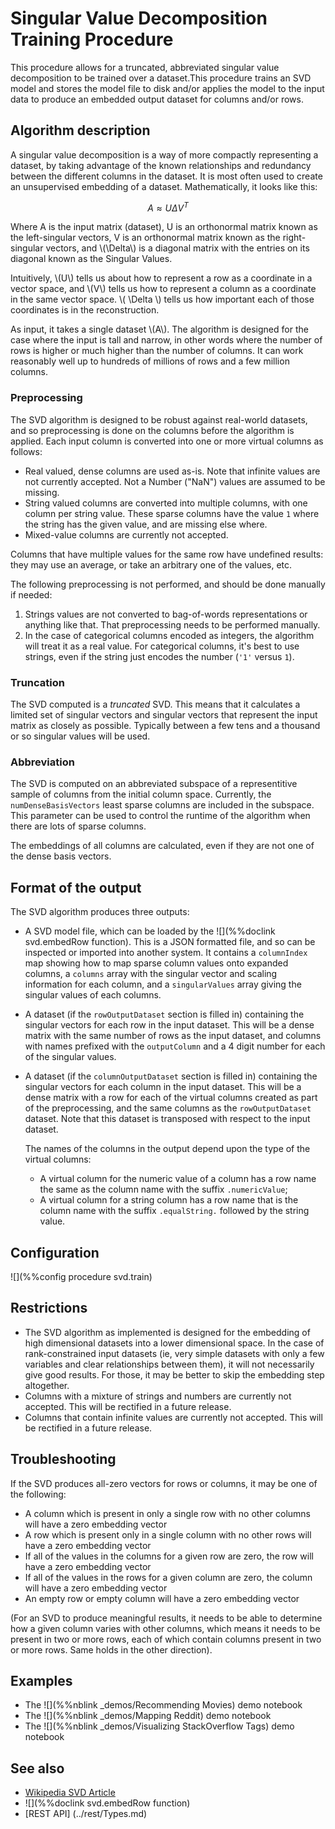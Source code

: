 # Singular Value Decomposition Training Procedure

This procedure allows for a truncated, abbreviated singular value decomposition
to be trained over a dataset.This procedure
trains an SVD model and stores the model file to disk and/or applies the model to 
the input data to produce an embedded output dataset for columns and/or rows.

## Algorithm description

A singular value decomposition is a way of more compactly representing a dataset,
by taking advantage of the known relationships and redundancy between the different
columns in the dataset.  It is most often used to create an unsupervised embedding
of a dataset.  Mathematically, it looks like this:

$$
A \approx U \Delta V^T
$$

Where A is the input matrix (dataset), U is an orthonormal matrix known as the
left-singular vectors, V is an orthonormal matrix known as the right-singular
vectors, and \\(\Delta\\) is a diagonal matrix with the entries on its diagonal
known as the Singular Values.

Intuitively, \\(U\\) tells us about how to represent a row as a coordinate in a
vector space, and \\(V\\) tells us how to represent a column as a coordinate in
the same vector space.  \\( \Delta \\) tells us how important each of those coordinates
is in the reconstruction.

As input, it takes a single dataset \\(A\\).  The algorithm is designed for
the case where the input is tall and narrow, in other words where the
number of rows is higher or much higher than the number of columns.  It can
work reasonably well up to hundreds of millions of rows and a few million
columns.

### Preprocessing

The SVD algorithm is designed to be robust against real-world datasets, and so
preprocessing is done on the columns before the algorithm is applied.  Each
input column is converted into one or more virtual columns as follows:

* Real valued, dense columns are used as-is.  Note that infinite values are not
  currently accepted.  Not a Number ("NaN") values are assumed to be missing.
* String valued columns are converted into multiple columns, with one column
  per string value.  These sparse columns have the value `1` where the string has
  the given value, and are missing else where.
* Mixed-value columns are currently not accepted.

Columns that have multiple values for the same row have undefined results:
they may use an average, or take an arbitrary one of the values, etc.

The following preprocessing is not performed, and should be done manually if
needed:

1.  Strings values are not converted to bag-of-words representations or anything
    like that.  That preprocessing needs to be performed manually.
2.  In the case of categorical columns encoded as integers, the algorithm will
    treat it as a real value.  For categorical columns, it's best to use strings,
    even if the string just encodes the number (`'1'` versus `1`).

### Truncation

The SVD computed is a *truncated* SVD.  This means that it calculates a limited set
of singular vectors and singular vectors that represent the input matrix as closely
as possible.  Typically between a few tens and a thousand or so singular values will
be used.

### Abbreviation

The SVD is computed on an abbreviated subspace of a representitive sample of
columns from the initial column space.  Currently, the `numDenseBasisVectors` least
sparse columns are included in the subspace.  This parameter can be used to
control the runtime of the algorithm when there are lots of sparse columns.

The embeddings of all columns are calculated, even if they are not one of the
dense basis vectors.

## Format of the output

The SVD algorithm produces three outputs:

* A SVD model file, which can be loaded by the ![](%%doclink svd.embedRow function).
  This is a JSON formatted file, and so can be inspected or imported into another
  system.  It contains a `columnIndex` map showing how to map sparse column
  values onto expanded columns, a `columns` array with the singular vector
  and scaling information for each column, and a `singularValues` array giving
  the singular values of each columns.
* A dataset (if the `rowOutputDataset` section is filled in) containing the singular
  vectors for each row in the input dataset.  This will be a dense matrix
  with the same number of
  rows as the input dataset, and columns with names prefixed with the
  `outputColumn` and a 4 digit number for each of the singular values.
* A dataset (if the `columnOutputDataset` section is filled in) containing the singular
  vectors for each column in the input dataset.  This will be a dense matrix
  with a row for each of the virtual columns created as part of the preprocessing,
  and the same columns as the `rowOutputDataset` dataset.  Note that this dataset is
  transposed with respect to the input dataset.
  
  The names of the columns in the output depend upon the type of the virtual
  columns:
  - A virtual column for the numeric value of a column has a row name the
    same as the column name with the suffix `.numericValue`;
  - A virtual column for a string column has a row name that is the column
    name with the suffix `.equalString.` followed by the string value.


## Configuration

![](%%config procedure svd.train)

## Restrictions

- The SVD algorithm as implemented is designed for the embedding of high dimensional
  datasets into a lower dimensional space.  In the case of rank-constrained input
  datasets (ie, very simple datasets with only a few variables and clear relationships
  between them), it will not necessarily give good results.  For those, it may be
  better to skip the embedding step altogether.
- Columns with a mixture of strings and numbers are currently not accepted.  This
  will be rectified in a future release.
- Columns that contain infinite values are currently not accepted.  This will be
  rectified in a future release.

## Troubleshooting

If the SVD produces all-zero vectors for rows or columns, it may be one of the following:

- A column which is present in only a single row with no other columns will have a zero embedding vector
- A row which is present only in a single column with no other rows will have a zero embedding vector
- If all of the values in the columns for a given row are zero, the row will have a zero embedding vector
- If all of the values in the rows for a given column are zero, the column will have a zero embedding vector
- An empty row or empty column will have a zero embedding vector

(For an SVD to produce meaningful results, it needs to be able to determine how a given
column varies with other columns, which means it needs to be present in two or more
rows, each of which contain columns present in two or more rows.  Same holds in the
other direction).

## Examples

* The ![](%%nblink _demos/Recommending Movies) demo notebook
* The ![](%%nblink _demos/Mapping Reddit) demo notebook
* The ![](%%nblink _demos/Visualizing StackOverflow Tags) demo notebook


## See also

* [Wikipedia SVD Article](http://en.wikipedia.org/wiki/Singular_value_decomposition)
* ![](%%doclink svd.embedRow function)
* [REST API] (../rest/Types.md)

